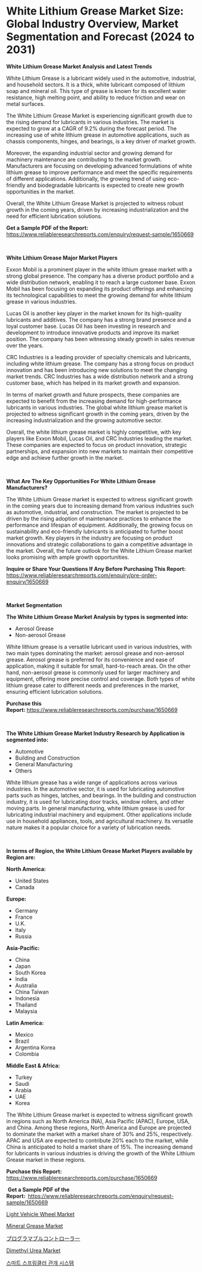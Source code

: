 <p><h1>White Lithium Grease Market Size: Global Industry Overview, Market Segmentation and Forecast (2024 to 2031)</h1></p><p><strong>White Lithium Grease Market Analysis and Latest Trends</strong></p>
<p><p>White Lithium Grease is a lubricant widely used in the automotive, industrial, and household sectors. It is a thick, white lubricant composed of lithium soap and mineral oil. This type of grease is known for its excellent water resistance, high melting point, and ability to reduce friction and wear on metal surfaces.</p><p>The White Lithium Grease Market is experiencing significant growth due to the rising demand for lubricants in various industries. The market is expected to grow at a CAGR of 9.2% during the forecast period. The increasing use of white lithium grease in automotive applications, such as chassis components, hinges, and bearings, is a key driver of market growth.</p><p>Moreover, the expanding industrial sector and growing demand for machinery maintenance are contributing to the market growth. Manufacturers are focusing on developing advanced formulations of white lithium grease to improve performance and meet the specific requirements of different applications. Additionally, the growing trend of using eco-friendly and biodegradable lubricants is expected to create new growth opportunities in the market.</p><p>Overall, the White Lithium Grease Market is projected to witness robust growth in the coming years, driven by increasing industrialization and the need for efficient lubrication solutions.</p></p>
<p><strong>Get a Sample PDF of the Report:&nbsp;</strong> <a href="https://www.reliableresearchreports.com/enquiry/request-sample/1650669">https://www.reliableresearchreports.com/enquiry/request-sample/1650669</a></p>
<p>&nbsp;</p>
<p><strong>White Lithium Grease Major Market Players</strong></p>
<p><p>Exxon Mobil is a prominent player in the white lithium grease market with a strong global presence. The company has a diverse product portfolio and a wide distribution network, enabling it to reach a large customer base. Exxon Mobil has been focusing on expanding its product offerings and enhancing its technological capabilities to meet the growing demand for white lithium grease in various industries.</p><p>Lucas Oil is another key player in the market known for its high-quality lubricants and additives. The company has a strong brand presence and a loyal customer base. Lucas Oil has been investing in research and development to introduce innovative products and improve its market position. The company has been witnessing steady growth in sales revenue over the years.</p><p>CRC Industries is a leading provider of specialty chemicals and lubricants, including white lithium grease. The company has a strong focus on product innovation and has been introducing new solutions to meet the changing market trends. CRC Industries has a wide distribution network and a strong customer base, which has helped in its market growth and expansion.</p><p>In terms of market growth and future prospects, these companies are expected to benefit from the increasing demand for high-performance lubricants in various industries. The global white lithium grease market is projected to witness significant growth in the coming years, driven by the increasing industrialization and the growing automotive sector.</p><p>Overall, the white lithium grease market is highly competitive, with key players like Exxon Mobil, Lucas Oil, and CRC Industries leading the market. These companies are expected to focus on product innovation, strategic partnerships, and expansion into new markets to maintain their competitive edge and achieve further growth in the market.</p></p>
<p>&nbsp;</p>
<p><strong>What Are The Key Opportunities For White Lithium Grease Manufacturers?</strong></p>
<p><p>The White Lithium Grease market is expected to witness significant growth in the coming years due to increasing demand from various industries such as automotive, industrial, and construction. The market is projected to be driven by the rising adoption of maintenance practices to enhance the performance and lifespan of equipment. Additionally, the growing focus on sustainability and eco-friendly lubricants is anticipated to further boost market growth. Key players in the industry are focusing on product innovations and strategic collaborations to gain a competitive advantage in the market. Overall, the future outlook for the White Lithium Grease market looks promising with ample growth opportunities.</p></p>
<p><strong>Inquire or Share Your Questions If Any Before Purchasing This Report:</strong> <a href="https://www.reliableresearchreports.com/enquiry/pre-order-enquiry/1650669">https://www.reliableresearchreports.com/enquiry/pre-order-enquiry/1650669</a></p>
<p>&nbsp;</p>
<p><strong>Market Segmentation</strong></p>
<p><strong>The White Lithium Grease Market Analysis by types is segmented into:</strong></p>
<p><ul><li>Aerosol Grease</li><li>Non-aerosol Grease</li></ul></p>
<p><p>White lithium grease is a versatile lubricant used in various industries, with two main types dominating the market: aerosol grease and non-aerosol grease. Aerosol grease is preferred for its convenience and ease of application, making it suitable for small, hard-to-reach areas. On the other hand, non-aerosol grease is commonly used for larger machinery and equipment, offering more precise control and coverage. Both types of white lithium grease cater to different needs and preferences in the market, ensuring efficient lubrication solutions.</p></p>
<p><strong>Purchase this Report:&nbsp;</strong><a href="https://www.reliableresearchreports.com/purchase/1650669">https://www.reliableresearchreports.com/purchase/1650669</a></p>
<p>&nbsp;</p>
<p><strong>The White Lithium Grease Market Industry Research by Application is segmented into:</strong></p>
<p><ul><li>Automotive</li><li>Building and Construction</li><li>General Manufacturing</li><li>Others</li></ul></p>
<p><p>White lithium grease has a wide range of applications across various industries. In the automotive sector, it is used for lubricating automotive parts such as hinges, latches, and bearings. In the building and construction industry, it is used for lubricating door tracks, window rollers, and other moving parts. In general manufacturing, white lithium grease is used for lubricating industrial machinery and equipment. Other applications include use in household appliances, tools, and agricultural machinery. Its versatile nature makes it a popular choice for a variety of lubrication needs.</p></p>
<p>&nbsp;</p>
<p><strong>In terms of Region, the White Lithium Grease Market Players available by Region are:</strong></p>
<p>
    <p> <strong> North America: </strong>
        <ul>
            <li>United States</li>
            <li>Canada</li>
        </ul>
        </p> 
    <p> <strong> Europe: </strong>
        <ul>
            <li>Germany</li>
            <li>France</li>
            <li>U.K.</li>
            <li>Italy</li>
            <li>Russia</li>
        </ul>
        </p> 
    <p> <strong> Asia-Pacific: </strong>
        <ul>
            <li>China</li>
            <li>Japan</li>
            <li>South Korea</li>
            <li>India</li>
            <li>Australia</li>
            <li>China Taiwan</li>
            <li>Indonesia</li>
            <li>Thailand</li>
            <li>Malaysia</li>
        </ul>
        </p> 
    <p> <strong> Latin America: </strong>
        <ul>
            <li>Mexico</li>
            <li>Brazil</li>
            <li>Argentina Korea</li>
            <li>Colombia</li>
        </ul>
        </p> 
    <p> <strong> Middle East & Africa: </strong>
        <ul>
            <li>Turkey</li>
            <li>Saudi</li>
            <li>Arabia</li>
            <li>UAE</li>
            <li>Korea</li>
        </ul>
    </p>
    </p>
<p><p>The White Lithium Grease market is expected to witness significant growth in regions such as North America (NA), Asia Pacific (APAC), Europe, USA, and China. Among these regions, North America and Europe are projected to dominate the market with a market share of 30% and 25%, respectively. APAC and USA are expected to contribute 20% each to the market, while China is anticipated to hold a market share of 15%. The increasing demand for lubricants in various industries is driving the growth of the White Lithium Grease market in these regions.</p></p>
<p><strong>Purchase this Report: </strong><a href="https://www.reliableresearchreports.com/purchase/1650669">https://www.reliableresearchreports.com/purchase/1650669</a></p>
<p>&nbsp;<strong>Get a Sample PDF of the Report:&nbsp;&nbsp;</strong><a href="https://www.reliableresearchreports.com/enquiry/request-sample/1650669">https://www.reliableresearchreports.com/enquiry/request-sample/1650669</a></p>
<p><strong></strong></p>
<p><p><a href="https://issuu.com/reportprime-2/docs/light-vehicle-wheel-market-size-2030.pptx">Light Vehicle Wheel Market</a></p><p><a href="https://github.com/biheemgalvinlouises6hokrh3h/Market-Research-Report-List-1/blob/main/mineral-grease-market.md">Mineral Grease Market</a></p><p><a href="https://github.com/ihabdkwlxs948/Market-Research-Report-List-1/blob/main/7853235190666.md">プログラマブルコントローラー</a></p><p><a href="https://github.com/guneycigdem35/Market-Research-Report-List-2/blob/main/dimethyl-urea-market.md">Dimethyl Urea Market</a></p><p><a href="https://github.com/hxzi07639916/Market-Research-Report-List-1/blob/main/2258189190451.md">스마트 스프링클러 관개 시스템</a></p></p>